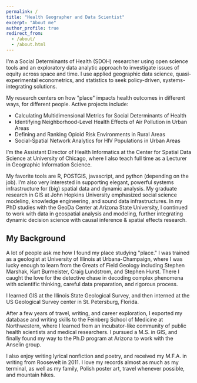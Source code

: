 ```yaml
---
permalink: /
title: "Health Geographer and Data Scientist"
excerpt: "About me"
author_profile: true
redirect_from: 
  - /about/
  - /about.html
---
```


I'm a Social Determinants of Health (SDOH) researcher using open science tools and an exploratory data analytic approach to investigate issues of equity across space and time. I use applied geographic data science, quasi-experimental econometrics, and statistics to seek policy-driven, systems-integrating solutions. 

My research centers on how "place" impacts health outcomes in different ways, for different people. Active projects include:

   - Calculating Multidimensional Metrics for Social Determinants of Health
   - Identifying Neighborhood-Level Health Effects of Air Pollution in Urban Areas
   - Defining and Ranking Opioid Risk Environments in Rural Areas
   - Social-Spatial Network Analytics for HIV Populations in Urban Areas

I’m the Assistant Director of Health Informatics at the Center for Spatial Data Science at University of Chicago, where I also teach full time as a Lecturer in Geographic Information Science.

My favorite tools are R, POSTGIS, javascript, and python (depending on the job). I’m also very interested in supporting elegant, powerful systems infrastructure for (big) spatial data and dynamic analysis. My graduate research in GIS at John Hopkins University emphasized social science modeling, knowledge engineering, and sound data infrastructures. In my PhD studies with the GeoDa Center at Arizona State University, I continued to work with data in geospatial analysis and modeling, further integrating dynamic decision science with causal inference & spatial effects research.


My Background
-------
A lot of people ask me how I found my place studying "place." I was trained as a geologist at University of Illinois at Urbana-Champaign, where I was lucky enough to learn from the Greats of Field Geology including Stephen Marshak, Kurt Burmeister, Craig Lundstrom, and Stephen Hurst. There I caught the love for the detective chase in decoding complex phenomena with scientific thinking, careful data preparation, and rigorous process. 

I learned GIS at the Illinois State Geological Survey, and then interned at the US Geological Survey center in St. Petersburg, Florida. 

After a few years of travel, writing, and career exploration, I exported my database and writing skills to the Feinberg School of Medicine at Northwestern, where I learned from an incubator-like community of public health scientists and medical researchers. I pursued a M.S. in GIS, and finally found my way to the Ph.D program at Arizona to work with the Anselin group. 

I also enjoy writing lyrical nonfiction and poetry, and received my M.F.A. in writing from Roosevelt in 2011. I love my records almost as much as my terminal, as well as my family, Polish poster art, travel whenever possible, and mountain hikes.


